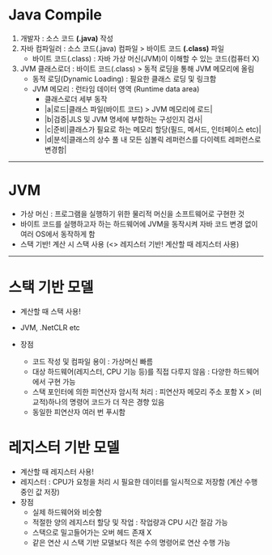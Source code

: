 # Java Compile
1. 개발자 : 소스 코드 **(.java)** 작성
2. 자바 컴파일러 : 소스 코드(.java) 컴파일 > 바이트 코드 **(.class)** 파일
   - 바이트 코드(.class) : 자바 가상 머신(JVM)이 이해할 수 있는 코드(컴퓨터 X)
3. JVM 클래스로더 : 바이트 코드(.class) > 동적 로딩을 통해 JVM 메모리에 올림
   - 동적 로딩(Dynamic Loading) : 필요한 클래스 로딩 및 링크함
   - JVM 메모리 : 런타임 데이터 영역 (Runtime data area)
     - 클래스로더 세부 동작
     - |a|로드|클래스 파일(바이트 코드) > JVM 메모리에 로드|
     - |b|검증|JLS 및 JVM 명세에 부합하는 구성인지 검사|
     - |c|준비|클래스가 필요로 하는 메모리 할당(필드, 메서드, 인터페이스 etc)|
     - |d|분석|클래스의 상수 풀 내 모든 심볼릭 레퍼런스를 다이렉트 레퍼런스로 변경함|
* * *
# JVM
- 가상 머신 : 프로그램을 실행하기 위한 물리적 머신을 소프트웨어로 구현한 것
- 바이트 코드를 실행하고자 하는 하드웨어에 JVM을 동작시켜 자바 코드 변경 없이 여러 OS에서 동작하게 함
- 스택 기반! 계산 시 스택 사용 (<> 레지스터 기반! 계산할 때 레지스터 사용)
* * *
# 스택 기반 모델
- 계산할 때 스택 사용!
- JVM, .NetCLR etc

- 장점
  - 코드 작성 및 컴파일 용이 : 가상머신 빠름
  - 대상 하드웨어(레지스터, CPU 기능 등)를 직접 다루지 않음 : 다양한 하드웨어에서 구현 가능
  - 스택 포인터에 의한 피연산자 암시적 처리 : 피연산자 메모리 주소 포함 X > (비교적)하나의 명령어 코드가 더 작은 경향 있음
  - 동일한 피연산자 여러 번 푸시함

# 레지스터 기반 모델
- 계산할 때 레지스터 사용!
- 레지스터 : CPU가 요청을 처리 시 필요한 데이터를 일시적으로 저장함 (계산 수행 중인 값 저장)
- 장점
  - 실제 하드웨어와 비슷함
  - 적절한 양의 레지스터 할당 및 작업 : 작업량과 CPU 시간 절감 가능
  - 스택으로 밀고들어가는 오버 헤드 존재 X
  - 같은 연산 시 스택 기반 모델보다 적은 수의 명령어로 연산 수행 가능
